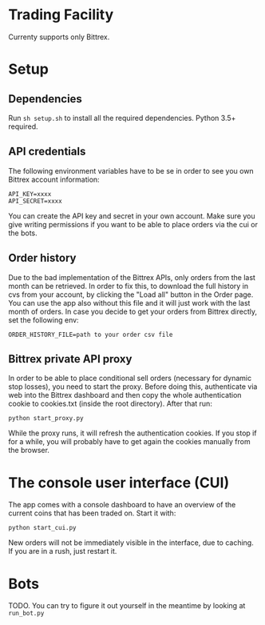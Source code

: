 # Trading Facility

Currenty supports only Bittrex.

# Setup
## Dependencies
Run
`sh setup.sh`
to install all the required dependencies. Python 3.5+ required.

## API credentials
The following environment variables have to be se in order to see you own Bittrex account information:
```
API_KEY=xxxx
API_SECRET=xxxx
```
You can create the API key and secret in your own account. Make sure you give writing permissions if you want to be able to place orders via the cui or the bots.
## Order history
Due to the bad implementation of the Bittrex APIs, only orders from the last month can be retrieved.
In order to fix this, to download the full history in cvs from your account, by clicking the "Load all"
button in the Order page. You can use the app also without this file and it will
just work with the last month of orders. In case you decide to get your orders from Bittrex directly, set the following env:
```
ORDER_HISTORY_FILE=path to your order csv file
```

## Bittrex private API proxy

In order to be able to place conditional sell orders (necessary for dynamic stop losses), you need to start the proxy.
Before doing this, authenticate via web into the Bittrex dashboard and then copy the whole authentication cookie
to cookies.txt (inside the root directory).
After that run:
```
python start_proxy.py
```
While the proxy runs, it will refresh the authentication cookies. If you stop if for a while, you will probably have
to get again the cookies manually from the browser.

# The console user interface (CUI)
The app comes with a console dashboard to have an overview of the current coins that has been traded
on. Start it with:
```
python start_cui.py
```
New orders will not be immediately visible in the interface, due to caching. If you are in a rush, just
restart it.

# Bots
TODO. You can try to figure it out yourself in the meantime by looking at `run_bot.py`

